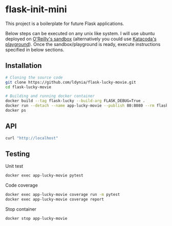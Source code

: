 # flask-init-mini

This project is a boilerplate for future Flask applications.

Below steps can be executed on any unix like system. I will use ubuntu deployed on
[O'Reilly's sandbox](https://learning.oreilly.com/scenarios/ubuntu-sandbox/9781492062837) (alternatively you could use [Katacoda's playground](https://www.katacoda.com/courses/ubuntu/playground2004)). Once the sandbox/playground is ready, execute instructions specified in below sections.

## Installation

```bash
# Cloning the source code
git clone https://github.com/ldynia/flask-lucky-movie.git
cd flask-lucky-movie

# Building and running docker container
docker build --tag flask-lucky --build-arg FLASK_DEBUG=True .
docker run --detach --name app-lucky-movie --publish 80:8080 --rm flask-lucky
docker ps
```
## API

```bash
curl "http://localhost"
```

## Testing

Unit test
```bash
docker exec app-lucky-movie pytest
```

Code coverage
```bash
docker exec app-lucky-movie coverage run -m pytest
docker exec app-lucky-movie coverage report
```

Stop container
```bash
docker stop app-lucky-movie
```
